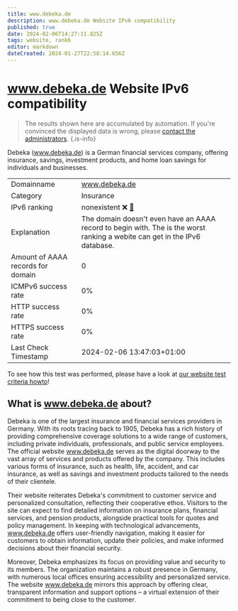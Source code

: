 ```yaml
---
title: www.debeka.de
description: www.debeka.de Website IPv6 compatibility
published: true
date: 2024-02-06T14:27:11.825Z
tags: website, rank6
editor: markdown
dateCreated: 2024-01-27T22:58:14.656Z
---
```


# www.debeka.de Website IPv6 compatibility

> The results shown here are accumulated by automation. If you're convinced the displayed data is wrong, please [contact the administrators](/howto/chat). 
{.is-info}

Debeka (www.debeka.de) is a German financial services company, offering insurance, savings, investment products, and home loan savings for individuals and businesses.


|   |   |
| - | - |
| Domainname | www.debeka.de
| Category | Insurance |
| IPv6 ranking | nonexistent :x: [🔗](/howto/ranking) |
| Explanation | The domain doesn't even have an AAAA record to begin with. The is the worst ranking a webite can get in the IPv6 database. |
| Amount of AAAA records for domain | 0 |
| ICMPv6 success rate | 0%|
| HTTP success rate | 0% |
| HTTPS success rate | 0% |
| Last Check Timestamp | 2024-02-06 13:47:03+01:00 |

To see how this test was performed, please have a look at [our website test criteria howto](/howto/testcriteria/website)!


## What is www.debeka.de about?
Debeka is one of the largest insurance and financial services providers in Germany. With its roots tracing back to 1905, Debeka has a rich history of providing comprehensive coverage solutions to a wide range of customers, including private individuals, professionals, and public service employees. The official website www.debeka.de serves as the digital doorway to the vast array of services and products offered by the company. This includes various forms of insurance, such as health, life, accident, and car insurance, as well as savings and investment products tailored to the needs of their clientele.

Their website reiterates Debeka's commitment to customer service and personalized consultation, reflecting their cooperative ethos. Visitors to the site can expect to find detailed information on insurance plans, financial services, and pension products, alongside practical tools for quotes and policy management. In keeping with technological advancements, www.debeka.de offers user-friendly navigation, making it easier for customers to obtain information, update their policies, and make informed decisions about their financial security.

Moreover, Debeka emphasizes its focus on providing value and security to its members. The organization maintains a robust presence in Germany, with numerous local offices ensuring accessibility and personalized service. The website www.debeka.de mirrors this approach by offering clear, transparent information and support options – a virtual extension of their commitment to being close to the customer.


